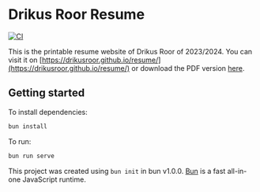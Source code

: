 # Drikus Roor Resume

[![CI](https://github.com/drikusroor/resume/actions/workflows/ci.yml/badge.svg)](https://github.com/drikusroor/resume/actions/workflows/ci.yml)

This is the printable resume website of Drikus Roor of 2023/2024. You can visit it on [https://drikusroor.github.io/resume/](https://drikusroor.github.io/resume/) or download the PDF version [here](https://github.com/drikusroor/resume/blob/main/Drikus%20Roor%20-%20Resume.pdf).

## Getting started

To install dependencies:

```bash
bun install
```

To run:

```bash
bun run serve
```

This project was created using `bun init` in bun v1.0.0. [Bun](https://bun.sh) is a fast all-in-one JavaScript runtime.

